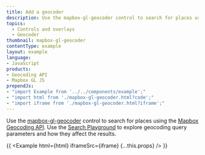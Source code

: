 ```yaml
---
title: Add a geocoder
description: Use the mapbox-gl-geocoder control to search for places using the Mapbox Geocoding API.
topics:
  - Controls and overlays
  - Geocoder
thumbnail: mapbox-gl-geocoder
contentType: example
layout: example
language:
- JavaScript
products:
- Geocoding API
- Mapbox GL JS
prependJs:
- "import Example from '../../components/example';"
- "import html from './mapbox-gl-geocoder.html?code';"
- "import iframe from './mapbox-gl-geocoder.html?iframe';"
---
```


Use the [mapbox-gl-geocoder](https://github.com/mapbox/mapbox-gl-geocoder) control to search for places using the [Mapbox Geocoding API](/api/search/#geocoding). Use the [Search Playground](https://www.mapbox.com/search-playground/) to explore geocoding query parameters and how they affect the results.

{{ <Example html={html} iframeSrc={iframe} {...this.props} /> }}
